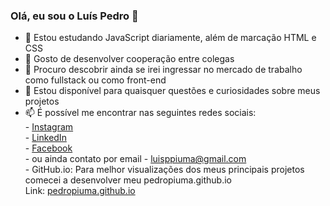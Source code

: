 ### Olá, eu sou o Luís Pedro 👋

<!-- **PedroPiuma/PedroPiuma** is a ✨ _special_ ✨ repository because its `README.md` (this file) appears on your GitHub profile. -->

- 🌱 Estou estudando JavaScript diariamente,
      além de marcação HTML e CSS
- 👯 Gosto de desenvolver cooperação entre colegas
- 🤔 Procuro descobrir ainda se irei ingressar no mercado de trabalho como fullstack ou como front-end
- 💬 Estou disponível para quaisquer questões e curiosidades sobre meus projetos
- 📫 É possível me encontrar nas seguintes redes sociais:<br>
             - <a href="https://www.instagram.com/pedro.piuma/">Instagram</a><br>
             - <a href="https://www.linkedin.com/in/lu%C3%ADs-pedro-pi%C3%BAma-90b8a212b/">LinkedIn</a><br>
             - <a href="https://www.facebook.com/luis.piuma.1/">Facebook</a>             
             - ou ainda contato por email - luisppiuma@gmail.com<br>
             - GitHub.io:
             Para melhor visualizações dos meus principais projetos<br>
             comecei a desenvolver meu pedropiuma.github.io<br>
             Link: <a href="https://pedropiuma.github.io/">pedropiuma.github.io</a><br>

